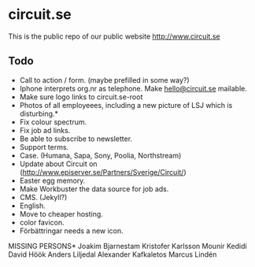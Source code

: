 circuit.se
==========

This is the public repo of our public website http://www.circuit.se


Todo
----
- Call to action / form. (maybe prefilled in some way?)
- Iphone interprets org.nr as telephone. Make hello@circuit.se mailable.
- Make sure logo links to circuit.se-root
- Photos of all employeees, including a new picture of LSJ which is disturbing.*
- Fix colour spectrum.
- Fix job ad links.
- Be able to subscribe to newsletter.
- Support terms.
- Case. (Humana, Sapa, Sony, Poolia, Northstream)
- Update about Circuit on (http://www.episerver.se/Partners/Sverige/Circuit/)
- Easter egg memory.
- Make Workbuster the data source for job ads.
- CMS. (Jekyll?)
- English.
- Move to cheaper hosting.
- color favicon.
- Förbättringar needs a new icon.

MISSING PERSONS*
Joakim Bjarnestam
Kristofer Karlsson
Mounir Kedidi
David Höök
Anders Liljedal
Alexander Kafkaletos
Marcus Lindén
